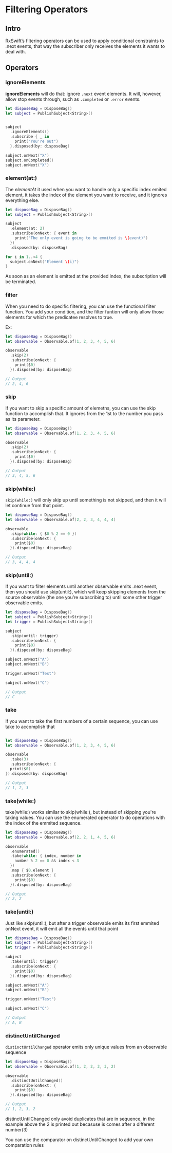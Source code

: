 # Filtering Operators

## Intro
RxSwift’s filtering operators can be used to apply conditional constraints to .next events, that way the subscriber only receives the elements it wants to deal with.

## Operators

### ignoreElements
**ignoreElements** will do that: ignore `.next` event elements. It will, however, allow stop events through, such as `.completed` or `.error` events.

```swift
let disposeBag = DisposeBag()
let subject = PublishSubject<String>()


subject
  .ignoreElements()
  .subscribe { _ in
    print("You're out")
  }.disposed(by: disposeBag)

subject.onNext("X")
subject.onCompleted()
subject.onNext("X")
```

### element(at:)
The *elementAt* it used when you want to handle only a specific index emited element, it takes the index of the element you want to receive, and it ignores everything else.

```swift
let disposeBag = DisposeBag()
let subject = PublishSubject<String>()

subject
  .element(at: 2)
  .subscribe(onNext: { event in
    print("The only event is going to be emmited is \(event)")
  })
  .disposed(by: disposeBag)

for i in 1..<4 {
  subject.onNext("Element \(i)")
}
```

As soon as an element is emitted at the provided index, the subscription will be terminated.

### filter
When you need to do specific filtering, you can use the functional filter function. You add your condition, and the filter funtion will only allow those elements for which the predicatee resolves to true.

Ex:
```swift
let disposeBag = DisposeBag()
let observable = Observable.of(1, 2, 3, 4, 5, 6)

observable
  .skip(2)
  .subscribe(onNext: {
    print($0)
  }).disposed(by: disposeBag)

// Output
// 2, 4, 6
```

### skip
If you want to skip a specific amount of elemetns, you can use the skip function to accomplish that. It ignores from the 1st to the number you pass as its parameter.

```swift
let disposeBag = DisposeBag()
let observable = Observable.of(1, 2, 3, 4, 5, 6)

observable
  .skip(2)
  .subscribe(onNext: {
    print($0)
  }).disposed(by: disposeBag)

// Output
// 3, 4, 5, 6
```

### skip(while:)
`skip(while:)` will only skip up until something is not skipped, and then it will let continue from that point.

```swift
let disposeBag = DisposeBag()
let observable = Observable.of(2, 2, 3, 4, 4, 4)

observable
  .skip(while: { $0 % 2 == 0 })
  .subscribe(onNext: {
    print($0)
  }).disposed(by: disposeBag)

// Output
// 3, 4, 4, 4
```

### skip(until:)
If you want to filter elements until another observable emits .next event, then you should use skip(until:), which will keep skipping elements from the source observable (the one you’re subscribing to) until some other trigger observable emits.

```swift
let disposeBag = DisposeBag()
let subject = PublishSubject<String>()
let trigger = PublishSubject<String>()

subject
  .skip(until: trigger)
  .subscribe(onNext: {
    print($0)
  }).disposed(by: disposeBag)

subject.onNext("A")
subject.onNext("B")

trigger.onNext("Test")

subject.onNext("C")

// Output
// C
```

### take
If you want to take the first numbers of a certain sequence, you can use take to accomplish that

```swift

let disposeBag = DisposeBag()
let observable = Observable.of(1, 2, 3, 4, 5, 6)

observable
  .take(3)
  .subscribe(onNext: {
  print($0)
}).disposed(by: disposeBag)

// Output
// 1, 2, 3
```

### take(while:)
take(while:) works similar to skip(while:), but instead of skipping you're taking values. You can use the enumerated opeerator to do operations with the index of the emmited sequence.

```swift
let disposeBag = DisposeBag()
let observable = Observable.of(2, 2, 1, 4, 5, 6)

observable
  .enumerated()
  .take(while: { index, number in
    number % 2 == 0 && index < 3
  })
  .map { $0.element }
  .subscribe(onNext: {
    print($0)
  }).disposed(by: disposeBag)

// Output
// 2, 2
```

### take(until:)
Just like skip(until:), but after a trigger observable emits its first emmited onNext event, it will emit  all the events until that point

```swift
let disposeBag = DisposeBag()
let subject = PublishSubject<String>()
let trigger = PublishSubject<String>()

subject
  .take(until: trigger)
  .subscribe(onNext: {
    print($0)
  }).disposed(by: disposeBag)

subject.onNext("A")
subject.onNext("B")

trigger.onNext("Test")

subject.onNext("C")

// Output
// A, B
```

### distinctUntilChanged
`distinctUntilChanged` operator emits only unique values from an observable sequence

```swift
let disposeBag = DisposeBag()
let observable = Observable.of(1, 2, 2, 3, 3, 2)

observable
  .distinctUntilChanged()
  .subscribe(onNext: {
    print($0)
  }).disposed(by: disposeBag)

// Output
// 1, 2, 3, 2 
```
distinctUntilChanged only avoid duplicates that are in sequence, in the example above the 2 is printed out becasuse is comes after a different number(3)

You can use the comparator on distinctUntilChanged to add your own comparation rules

